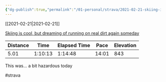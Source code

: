 ```yaml
---
{"dg-publish":true,"permalink":"/01-personal/strava/2021-02-21-skiing-is-cool-but-dreaming-of-running-on-real-dirt-again-someday/"}
---
```



[[2021-02-21\|2021-02-21]]

[Skiing is cool, but dreaming of running on real dirt again someday](https://www.strava.com/activities/4828070122)

| Distance | Time    | Elapsed Time | Pace  | Elevation |
| -------- | ------- | ------------ | ----- | --------- |
| 5.01     | 1:10:13 | 1:14:48      | 14:01 | 843       |


This was... a bit hazardous today

#strava
